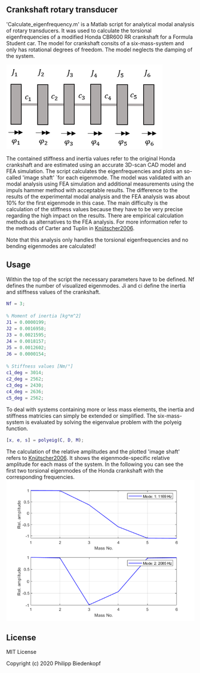 ## Crankshaft rotary transducer

'Calculate_eigenfrequency.m' is a Matlab script for analytical modal analysis of rotary transducers. 
It was used to calculate the torsional eigenfrequencies of a modified Honda CBR600 RR crankshaft for 
a Formula Student car. The model for crankshaft consits of a six-mass-system and only has rotational degrees 
of freedom. The model neglects the damping of the system.

![Alt text](./picture/analogous_model.png?raw=true "Title")

The contained stiffness and inertia values refer to the original Honda crankshaft and are estimated 
using an accurate 3D-scan CAD model and FEA simulation. The script calculates the eigenfrequencies and plots an so-called
'image shaft' ´for each eigenmode. The model was validated with an  modal analysis using FEA simulation and additional
measurements using the impuls hammer method with acceptable results. The difference to the results of the experimental modal 
analysis and the FEA analysis was about 10% for the first eigenmode in this case. The main difficulty is the calculation of the 
stiffness values because they have to be very precise regarding the high impact on the results. There are empirical calculation 
methods as alternatives to the FEA analysis. For more information refer to the methods of Carter and Tuplin in [Knütscher2006](https://books.google.de/books?id=UANwAAAACAAJ&dq=vogel+k%C3%BCntscher+kraftfahrzeugmotoren+2006&hl=de&sa=X&ved=2ahUKEwjG1L3y-MfsAhWjoXEKHXv7Ab4Q6AEwAHoECAAQAg). 

Note that this analysis only handles the torsional eigenfrequencies and no bending eigenmodes are calculated! 


## Usage

Within the top of the script the necessary parameters have to be defined. Nf defines the number of visualized
eigenmodes. Ji and ci define the inertia and stiffness values of the crankshaft. 

```Matlab
Nf = 3;

% Moment of inertia [kg*m^2]
J1 = 0.0000199; 
J2 = 0.0016958;
J3 = 0.0021595;
J4 = 0.0018157;
J5 = 0.0012602;
J6 = 0.0000154;

% Stiffness values [Nm/°]
c1_deg = 3014;
c2_deg = 2562;
c3_deg = 2430;
c4_deg = 2636;
c5_deg = 2562;
```
To deal with systems containing more or less mass elements, the inertia and stiffness matricies can simply be extended or simplified.
The six-mass-system is evaluated by solving the eigenvalue problem with the polyeig function. 
```Matlab
[x, e, s] = polyeig(C, D, M);
```

The calculation of the relative amplitudes and the plotted 'image shaft' refers to [Knütscher2006](https://books.google.de/books?id=UANwAAAACAAJ&dq=vogel+k%C3%BCntscher+kraftfahrzeugmotoren+2006&hl=de&sa=X&ved=2ahUKEwjG1L3y-MfsAhWjoXEKHXv7Ab4Q6AEwAHoECAAQAg).
It shows the eigenmode-specific relative amplitude for each mass of the system. In the following you can see the first two 
torsional eigenmodes of the Honda crankshaft with the corresponding frequencies. 
![Alt text](./picture/image_shaft.png?raw=true "Title")


## License
MIT License

Copyright (c) 2020 Philipp Biedenkopf
